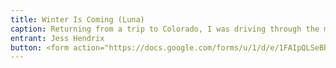 ```yaml
---
title: Winter Is Coming (Luna)
caption: Returning from a trip to Colorado, I was driving through the middle of the vast Osage reservation at about 2am when two eyes reflected in the distance. I didn't think much of them as I rapidly approached. Probably a racoon or opossum, I thought. But as I got closer the eyes seemed to move to the middle of my path and toward me, as if to meet me. I slowed the vehicle to a crawl and the reflecting eyes rapidly closed the distance between us. It was a tiny, white dog. A puppy! Stopping the vehicle, I turned to my sleeping brother, giving him a whack on the chest and said, "open the door." Daisied and confused, he opened the passenger side door and in jumped the most innocent little puppy. No telling how long she had been roaming this isolated section of the rez. I couldn't help but wonder how she came to be so far out in the rez. A few more hours and she would have been coyote dinner, no doubt. She had a bloody paw and seemed exhausted. She crawled up in my brother's lap and went to sleep. Figuring I'd take her to a shelter in the morning, I took her home. It only took me a few hours the next morning to realize that she was stone deaf. Somebody probably dumped her out on the rez, not wanting to deal with a deaf puppy. Well, needless to say, she stole my heart. Finding her in the middle of the night, I could think of no better name than Luna, my little rez dog.
entrant: Jess Hendrix 
button: <form action="https://docs.google.com/forms/u/1/d/e/1FAIpQLSeBblQMqbBMeuApn2iPdutPu_wvMXp7h9YlIcRDEgHzWuKEQw/formResponse" method="post"><div class="form-element"></div><span>Votes</span><input type="text" name="entry.827718926" required placeholder="$"></br><span>Email</span><input type="text" name="entry.882766101" required><button type="submit" name="button">Cast Votes</button></form>
---
```

